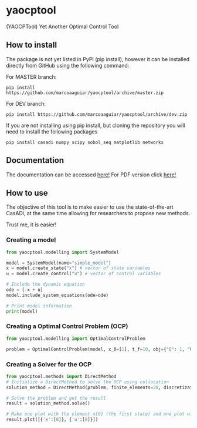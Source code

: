 # yaocptool
(YAOCPTool) Yet Another Optimal Control Tool

## How to install

The package is not yet listed in PyPI (pip install), however it can be installed directly from GitHub using the following command:

For MASTER branch:
```commandline
pip install https://github.com/marcoaaguiar/yaocptool/archive/master.zip
```
For DEV branch:
```commandline
pip install https://github.com/marcoaaguiar/yaocptool/archive/dev.zip
```

If you are not installing using pip install, but cloning the repository you will need to install the following packages
```commandline
pip install casadi numpy scipy sobol_seq matplotlib networkx
```


## Documentation

The documentation can be accessed [here!](https://marcoaaguiar.github.io/yaocptool/)
For PDF version click [here!](https://marcoaaguiar.github.io/yaocptool/build/latex/YAOCPTool.pdf)


## How to use
The objective of this tool is to make easier to use the state-of-the-art CasADi, at the same time allowing for researchers to propose new methods.

Trust me, it is easier!

### Creating a model

```python
from yaocptool.modelling import SystemModel

model = SystemModel(name="simple_model")
x = model.create_state("x") # vector of state variables
u = model.create_control("u") # vector of control variables

# Include the dynamic equation
ode = [-x + u]
model.include_system_equations(ode=ode)

# Print model information
print(model)
```

### Creating a Optimal Control Problem (OCP)

```python
from yaocptool.modelling import OptimalControlProblem

problem = OptimalControlProblem(model, x_0=[1], t_f=10, obj={"Q": 1, "R": 1})
```

### Creating a Solver for the OCP
```python
from yaocptool.methods import DirectMethod
# Initialize a DirectMethod to solve the OCP using collocation
solution_method = DirectMethod(problem, finite_elements=20, discretization_scheme='collocation')

# Solve the problem and get the result
result = solution_method.solve()

# Make one plot with the element x[0] (the first state) and one plot with the control u[0]
result.plot([{'x':[0]}, {'u':[0]}])

```
